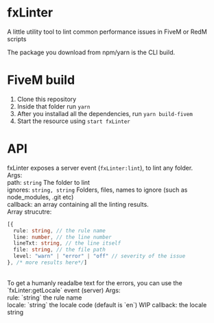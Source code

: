 # fxLinter

A little utility tool to lint common performance issues in FiveM or RedM scripts

The package you download from npm/yarn is the CLI build.

# FiveM build

1. Clone this repository
2. Inside that folder run `yarn` 
3. After you installad all the dependencies, run `yarn build-fivem` 
4. Start the resource using `start fxLinter`

# API

fxLinter exposes a server event (`fxLinter:lint`), to lint any folder.<br>
Args:<br>
path: `string` The folder to lint <br>
ignores: `string, string` Folders, files, names to ignore (such as node_modules, .git etc)<br>
callback: an array containing all the linting results.<br>
Array strucutre: <br>
```ts
[{
  rule: string, // the rule name
  line: number, // the line number
  lineTxt: string, // the line itself
  file: string, // the file path
  level: "warn" | "error" | "off" // severity of the issue
}, /* more results here*/]
```
<br>
To get a humanly readalbe text for the errors, you can use the `fxLinter:getLocale` event (server)
Args: <br>
rule: `string` the rule name <br>
locale: `string` the locale code (default is `en`) WIP
callback: the locale string 